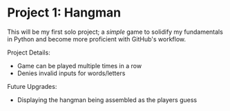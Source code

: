 # Project 1: Hangman

This will be my first solo project; a *simple*
game to solidify my fundamentals in Python and
become more proficient with GitHub's workflow.

Project Details:
- Game can be played multiple times in a row
- Denies invalid inputs for words/letters

Future Upgrades:
- Displaying the hangman being assembled as the
players guess
